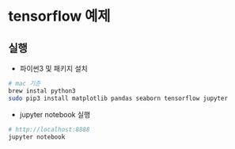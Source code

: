 # tensorflow 예제

## 실행

- 파이썬3 및 패키지 설치

```bash
# mac 기준
brew instal python3
sudo pip3 install matplotlib pandas seaborn tensorflow jupyter
```

- jupyter notebook 실행

```bash
# http://localhost:8888
jupyter notebook
```
